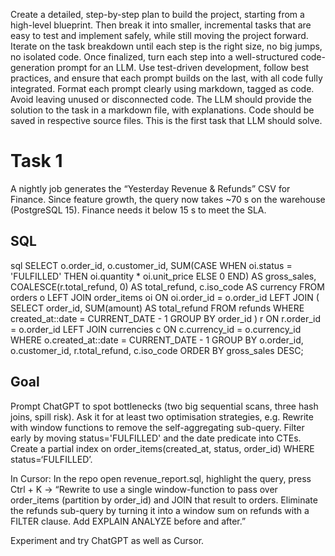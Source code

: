 Create a detailed, step-by-step plan to build the project, starting from a high-level blueprint.
Then break it into smaller, incremental tasks that are easy to test and implement safely, while still moving the project forward.
Iterate on the task breakdown until each step is the right size, no big jumps, no isolated code.
Once finalized, turn each step into a well-structured code-generation prompt for an LLM.
Use test-driven development, follow best practices, and ensure that each prompt builds on the last, with all code fully integrated.
Format each prompt clearly using markdown, tagged as code. Avoid leaving unused or disconnected code.
The LLM should provide the solution to the task in a markdown file, with explanations.  Code should be saved in respective source files.
This is the first task that LLM should solve.

# Task 1
A nightly job generates the “Yesterday Revenue & Refunds” CSV for Finance.
Since feature growth, the query now takes ~70 s on the warehouse (PostgreSQL 15).
Finance needs it below 15 s to meet the SLA.

## SQL
sql
SELECT
  o.order_id,
  o.customer_id,
  SUM(CASE WHEN oi.status = 'FULFILLED' THEN oi.quantity * oi.unit_price ELSE 0 END) AS gross_sales,
  COALESCE(r.total_refund, 0) AS total_refund,
  c.iso_code                                   AS currency
FROM orders o
LEFT JOIN order_items oi
      ON oi.order_id = o.order_id
LEFT JOIN (
  SELECT
      order_id,
      SUM(amount) AS total_refund
  FROM refunds
  WHERE created_at::date = CURRENT_DATE - 1
  GROUP BY order_id
) r ON r.order_id = o.order_id
LEFT JOIN currencies c
      ON c.currency_id = o.currency_id
WHERE o.created_at::date = CURRENT_DATE - 1
GROUP BY
  o.order_id, o.customer_id, r.total_refund, c.iso_code
ORDER BY gross_sales DESC;


## Goal
Prompt ChatGPT to spot bottlenecks (two big sequential scans, three hash joins, spill risk).
Ask it for at least two optimisation strategies, e.g.
Rewrite with window functions to remove the self-aggregating sub-query.
Filter early by moving status='FULFILLED' and the date predicate into CTEs.
Create a partial index on order_items(created_at, status, order_id) WHERE status=‘FULFILLED’.


In Cursor: In the repo open revenue_report.sql, highlight the query, press Ctrl + K →
“Rewrite to use a single window-function to pass over order_items (partition by order_id) and JOIN that result to orders. Eliminate the refunds sub-query by turning it into a window sum on refunds with a FILTER clause. Add EXPLAIN ANALYZE before and after.”

Experiment and try ChatGPT as well as Cursor.
